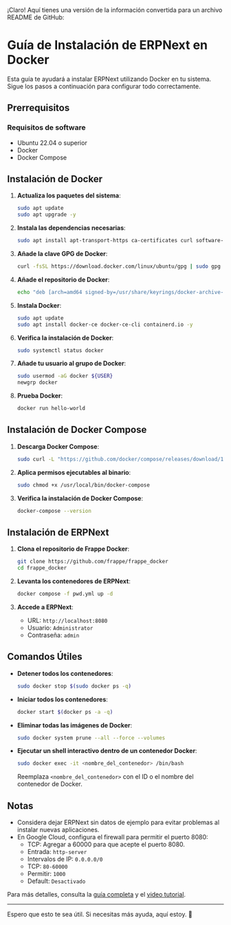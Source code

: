 ¡Claro! Aquí tienes una versión de la información convertida para un archivo README de GitHub:


# Guía de Instalación de ERPNext en Docker

Esta guía te ayudará a instalar ERPNext utilizando Docker en tu sistema. Sigue los pasos a continuación para configurar todo correctamente.

## Prerrequisitos

### Requisitos de software
- Ubuntu 22.04 o superior
- Docker
- Docker Compose

## Instalación de Docker


1. **Actualiza los paquetes del sistema**:
   ```sh
   sudo apt update
   sudo apt upgrade -y
   ```

2. **Instala las dependencias necesarias**:
   ```sh
   sudo apt install apt-transport-https ca-certificates curl software-properties-common -y
   ```

3. **Añade la clave GPG de Docker**:
   ```sh
   curl -fsSL https://download.docker.com/linux/ubuntu/gpg | sudo gpg --dearmor -o /usr/share/keyrings/docker-archive-keyring.gpg
   ```

4. **Añade el repositorio de Docker**:
   ```sh
   echo "deb [arch=amd64 signed-by=/usr/share/keyrings/docker-archive-keyring.gpg] https://download.docker.com/linux/ubuntu $(lsb_release -cs) stable" | sudo tee /etc/apt/sources.list.d/docker.list > /dev/null
   ```

5. **Instala Docker**:
   ```sh
   sudo apt update
   sudo apt install docker-ce docker-ce-cli containerd.io -y
   ```

6. **Verifica la instalación de Docker**:
   ```sh
   sudo systemctl status docker
   ```

7. **Añade tu usuario al grupo de Docker**:
   ```sh
   sudo usermod -aG docker ${USER}
   newgrp docker
   ```

8. **Prueba Docker**:
   ```sh
   docker run hello-world
   ```

## Instalación de Docker Compose

1. **Descarga Docker Compose**:
   ```sh
   sudo curl -L "https://github.com/docker/compose/releases/download/1.29.2/docker-compose-$(uname -s)-$(uname -m)" -o /usr/local/bin/docker-compose
   ```

2. **Aplica permisos ejecutables al binario**:
   ```sh
   sudo chmod +x /usr/local/bin/docker-compose
   ```

3. **Verifica la instalación de Docker Compose**:
   ```sh
   docker-compose --version
   ```

## Instalación de ERPNext

1. **Clona el repositorio de Frappe Docker**:
   ```sh
   git clone https://github.com/frappe/frappe_docker
   cd frappe_docker
   ```

2. **Levanta los contenedores de ERPNext**:
   ```sh
   docker compose -f pwd.yml up -d
   ```

3. **Accede a ERPNext**:
   - URL: `http://localhost:8080`
   - Usuario: `Administrator`
   - Contraseña: `admin`

## Comandos Útiles

- **Detener todos los contenedores**:
  ```sh
  sudo docker stop $(sudo docker ps -q)
  ```

- **Iniciar todos los contenedores**:
  ```sh
  docker start $(docker ps -a -q)
  ```

- **Eliminar todas las imágenes de Docker**:
  ```sh
  sudo docker system prune --all --force --volumes
  ```

- **Ejecutar un shell interactivo dentro de un contenedor Docker**:
  ```sh
  sudo docker exec -it <nombre_del_contenedor> /bin/bash
  ```
  Reemplaza `<nombre_del_contenedor>` con el ID o el nombre del contenedor de Docker.

## Notas

- Considera dejar ERPNext sin datos de ejemplo para evitar problemas al instalar nuevas aplicaciones.
- En Google Cloud, configura el firewall para permitir el puerto 8080:
  - TCP: Agregar a 60000 para que acepte el puerto 8080.
  - Entrada: `http-server`
  - Intervalos de IP: `0.0.0.0/0`
  - TCP: `80-60000`
  - Permitir: `1000`
  - Default: `Desactivado`

Para más detalles, consulta la [guía completa](https://codewithkarani.com/2024/04/06/installing-erpnext-via-docker-for-beginners-a-step-by-step-guide/) y el [video tutorial](https://www.youtube.com/watch?v=qz5LjuLkr8Q&ab_channel=RuruSabado).

---

Espero que esto te sea útil. Si necesitas más ayuda, aquí estoy. 🚀
```
